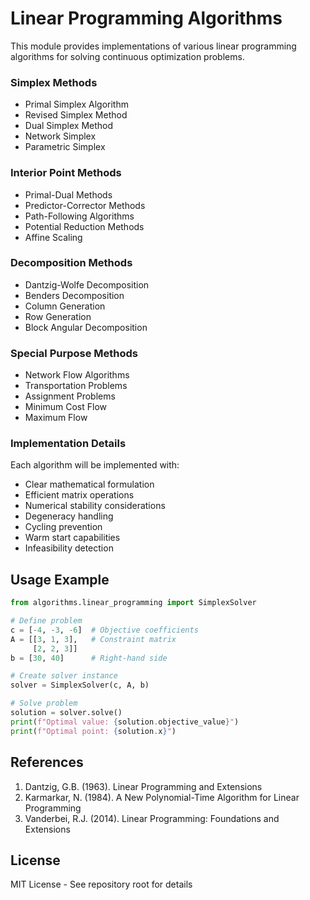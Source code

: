 # Linear Programming Algorithms

This module provides implementations of various linear programming algorithms for solving continuous optimization problems.

### Simplex Methods
- Primal Simplex Algorithm
- Revised Simplex Method
- Dual Simplex Method
- Network Simplex
- Parametric Simplex

### Interior Point Methods
- Primal-Dual Methods
- Predictor-Corrector Methods
- Path-Following Algorithms
- Potential Reduction Methods
- Affine Scaling

### Decomposition Methods
- Dantzig-Wolfe Decomposition
- Benders Decomposition
- Column Generation
- Row Generation
- Block Angular Decomposition

### Special Purpose Methods
- Network Flow Algorithms
- Transportation Problems
- Assignment Problems
- Minimum Cost Flow
- Maximum Flow

### Implementation Details
Each algorithm will be implemented with:
- Clear mathematical formulation
- Efficient matrix operations
- Numerical stability considerations
- Degeneracy handling
- Cycling prevention
- Warm start capabilities
- Infeasibility detection

## Usage Example

```python
from algorithms.linear_programming import SimplexSolver

# Define problem
c = [-4, -3, -6]  # Objective coefficients
A = [[3, 1, 3],   # Constraint matrix
     [2, 2, 3]]
b = [30, 40]      # Right-hand side

# Create solver instance
solver = SimplexSolver(c, A, b)

# Solve problem
solution = solver.solve()
print(f"Optimal value: {solution.objective_value}")
print(f"Optimal point: {solution.x}")
```

## References

1. Dantzig, G.B. (1963). Linear Programming and Extensions
2. Karmarkar, N. (1984). A New Polynomial-Time Algorithm for Linear Programming
3. Vanderbei, R.J. (2014). Linear Programming: Foundations and Extensions

## License

MIT License - See repository root for details 